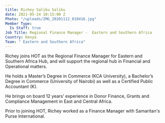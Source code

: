 ```yaml
---
title: Richey Saliku Saliku
date: 2021-05-24 10:15:00 Z
Photo: "/uploads/IMG_20201112_010416.jpg"
Member Type:
  Is Staff: true
Job Title: Regional Finance Manager -  Eastern and Southern Africa
Country: Kenya
Team: " Eastern and Southern Africa"
---
```


Richey joins HOT as the Regional Finance Manager for Eastern and Southern Africa Hub, and will support the regional hub in Financial and Operational matters.

He holds a Master’s Degree in Commerce (KCA University), a Bachelor’s Degree in Commerce (University of Nairobi) as well as a Certified Public Accountant (K).

He brings on board 12 years’ experience in Donor Finance, Grants and Compliance Management in East and Central Africa.

Prior to joining HOT, Richey worked as a Finance Manager with Samaritan's Purse International. 